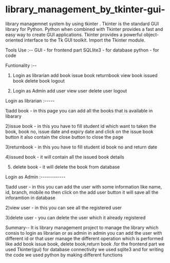 # library_management_by_tkinter-gui-
library managemnet system by using tkinter . Tkinter is the standard GUI library for Python. Python when combined with Tkinter provides a fast and easy way to create GUI applications. Tkinter provides a powerful object-oriented interface to the Tk GUI toolkit. Import the Tkinter module.

Tools Use :-- 
GUI - for frontend part
SQLlite3 - for database
python  -  for code

Funtionality :--
1) Login as librarian
add book
issue book
returnbook
view book
issued book
delete book
logout 

2) Login as Admin
add user
view user
delete user
logout


Login as librarian :-----

1)add book - in this page you can add all the books that is available in libarary

2)issue book - in this you have to fill student id which want to taken the book, book no, issue date and expiry date and click on the issue book button it also contain the close button to close the page

3)returnbook - in this you have to fill student id book no  and return date

4)issued book - it will contain all the issued book details

5) delete book - it will delete the book from database

Login as Admin :------------

1)add user - in this you can add the user with some information like name, id, branch, mobile no then click on the add user button it will save all the inforamtion in database

2)view user - in this you can see all the  registered user 

3)delete user -  you can delete the user which it already registered

Summary-- It is library management project to manage the library which consis to login as librarian or as admin in admin you can add the user with different id or that user manage the different operation which is performed like add book issue book, delete book,return book .for the frontend part we used Tkinter(gui) for database connectivity we used sqlite3 and for writing the code we used python by making different functions


